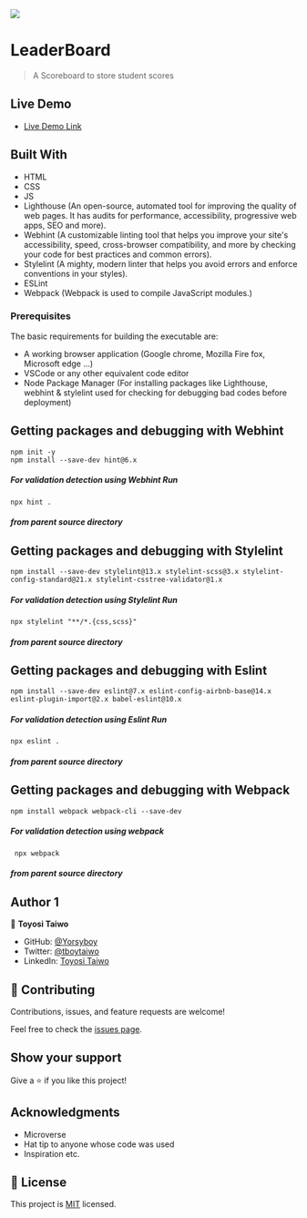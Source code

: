 ![](https://img.shields.io/badge/Microverse-blueviolet)

# LeaderBoard

> A Scoreboard to store student scores

## Live Demo
- [Live Demo Link](https://yorsyboy.github.io/Leaderboard/)

## Built With
- HTML
- CSS
- JS
- Lighthouse (An open-source, automated tool for improving the quality of web pages. It has audits for performance, accessibility, progressive web apps, SEO and more).
- Webhint (A customizable linting tool that helps you improve your site's accessibility, speed, cross-browser compatibility, and more by checking your code for best practices and common errors).
- Stylelint (A mighty, modern linter that helps you avoid errors and enforce conventions in your styles).
- ESLint
- Webpack (Webpack is used to compile JavaScript modules.)

### Prerequisites
The basic requirements for building the executable are:
* A working browser application (Google chrome, Mozilla Fire fox, Microsoft edge ...)
* VSCode or any other equivalent code editor
* Node Package Manager (For installing packages like Lighthouse, webhint & stylelint used for checking for debugging bad codes before deployment)

## Getting packages and debugging with Webhint
```
npm init -y
npm install --save-dev hint@6.x
```
##### For validation detection using Webhint Run
```
npx hint .
```
##### from parent source directory

## Getting packages and debugging with Stylelint
```
npm install --save-dev stylelint@13.x stylelint-scss@3.x stylelint-config-standard@21.x stylelint-csstree-validator@1.x
```
##### For validation detection using Stylelint Run
```
npx stylelint "**/*.{css,scss}"
```
##### from parent source directory

## Getting packages and debugging with Eslint
```
npm install --save-dev eslint@7.x eslint-config-airbnb-base@14.x eslint-plugin-import@2.x babel-eslint@10.x
```
##### For validation detection using Eslint Run
```
npx eslint .
```
##### from parent source directory

## Getting packages and debugging with Webpack
```
npm install webpack webpack-cli --save-dev
```
##### For validation detection using webpack
```
 npx webpack
```
##### from parent source directory

## Author 1

👤 **Toyosi Taiwo**

- GitHub: [@Yorsyboy](https://github.com/Yorsyboy)
- Twitter: [@tboytaiwo](https://twitter.com/Tboytaiwo)
- LinkedIn: [Toyosi Taiwo](https://linkedin.com/in/taiwo-toyosi)

## 🤝 Contributing

Contributions, issues, and feature requests are welcome!

Feel free to check the [issues page](../../issues/).

## Show your support

Give a ⭐️ if you like this project!

## Acknowledgments

- Microverse
- Hat tip to anyone whose code was used
- Inspiration etc.

## 📝 License

This project is [MIT](./MIT.md) licensed.
